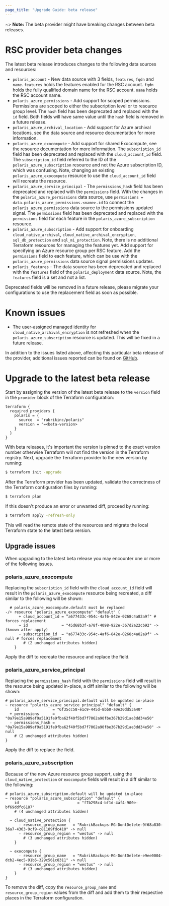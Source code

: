 ```yaml
---
page_title: "Upgrade Guide: beta release"
---
```


~> **Note:** The beta provider might have breaking changes between beta releases.

# RSC provider beta changes
The latest beta release introduces changes to the following data sources and resources:
* `polaris_account` - New data source with 3 fields, `features`, `fqdn` and `name`. `features` holds the features
  enabled for the RSC account. `fqdn` holds the fully qualified domain name for the RSC account. `name` holds the RSC
  account name.
* `polaris_azure_permissions` - Add support for scoped permissions. Permissions are scoped to either the subscription
  level or to resource group level. The `hash` field has been deprecated and replaced with the `id` field. Both fields
  will have same value until the `hash` field is removed in a future release.
* `polaris_azure_archival_location` - Add support for Azure archival locations, see the data source and resource
  documentation for more information.
* `polaris_azure_exocompute` - Add support for shared Exocompute, see the resource documentation for more information.
  The `subscription_id` field has been deprecated and replaced with the `cloud_account_id` field. The `subscription_id`
  field referred to the ID of the `polaris_azure_subscription` resource and not the Azure subscription ID, which was
  confusing. Note, changing an existing `polaris_azure_exocompute` resource to use the `cloud_account_id` field will
  recreate the resource.
* `polaris_azure_service_principal` - The `permissions_hash` field has been deprecated and replaced with the
  `permissions` field. With the changes in the `polaris_azure_permissions` data source, use
  `permissions = data.polaris_azure_permissions.<name>.id` to connect the `polaris_azure_permissions` data source to
  the permissions updated signal. The `permissions` field has been deprecated and replaced with the `permissions` field
  for each feature in the `polaris_azure_subscription` resource.
* `polaris_azure_subscription` - Add support for onboarding `cloud_native_archival`, `cloud_native_archival_encryption`,
  `sql_db_protection` and `sql_mi_protection`. Note, there is no additional Terraform resources for managing the
  features yet. Add support for specifying an Azure resource group per RSC feature. Add the `permissions` field to each
  feature, which can be use with the `polaris_azure_permissions` data source signal permissions updates.
* `polaris_features` - The data source has been deprecated and replaced with the `features` field of the
  `polaris_deployment` data source. Note, the `features` field is a set and not a list.

Deprecated fields will be removed in a future release, please migrate your configurations to use the replacement field
as soon as possible.

# Known issues
* The user-assigned managed identity for `cloud_native_archival_encryption` is not refreshed when the
  `polaris_azure_subscription` resource is updated. This will be fixed in a future release.

In addition to the issues listed above, affecting this particular beta release of the provider, additional issues
reported can be found on [GitHub](https://github.com/rubrikinc/terraform-provider-polaris/issues).

# Upgrade to the latest beta release
Start by assigning the version of the latest beta release to the `version` field in the `provider` block of the
Terraform configuration:
```hcl
terraform {
  required_providers {
    polaris = {
      source  = "rubrikinc/polaris"
      version = "=<beta-version>
    }
  }
}
```
With beta releases, it's important the version is pinned to the exact version number otherwise Terraform will not find
the version in the Terraform registry. Next, upgrade the Terraform provider to the new version by running:
```bash
$ terraform init -upgrade
```
After the Terraform provider has been updated, validate the correctness of the Terraform configuration files by running:
```bash
$ terraform plan
```
If this doesn't produce an error or unwanted diff, proceed by running:
```bash
$ terraform apply -refresh-only
```
This will read the remote state of the resources and migrate the local Terraform state to the latest beta version.

## Upgrade issues
When upgrading to the latest beta release you may encounter one or more of the following issues.

### polaris_azure_exocompute
Replacing the `subscription_id` field with the `cloud_account_id` field will result in the `polaris_azure_exocompute`
resource being recreated, a diff similar to the following will be shown:
```hcl
  # polaris_azure_exocompute.default must be replaced
-/+ resource "polaris_azure_exocompute" "default" {
      + cloud_account_id = "a677433c-954c-4af6-842e-0268c4a82a9f" # forces replacement
      ~ id               = "45d68b3f-a78f-4098-922e-367d2a22cb92" -> (known after apply)
      - subscription_id  = "a677433c-954c-4af6-842e-0268c4a82a9f" -> null # forces replacement
        # (2 unchanged attributes hidden)
    }
```
Apply the diff to recreate the resource and replace the field.

### polaris_azure_service_principal
Replacing the `permissions_hash` field with the `permissions` field will result in the resource being updated in-place,
a diff similar to the following will be shown:
```hcl
# polaris_azure_service_principal.default will be updated in-place
~ resource "polaris_azure_service_principal" "default" {
    id               = "6f35cc58-e1c9-445d-8bb0-a0e30dd53a40"
  + permissions      = "0a79e15a989ef9a5191fe9fba62f40f5bd7f7062a90fbe367b29d1ae3dd34e50"
  - permissions_hash = "0a79e15a989ef9a5191fe9fba62f40f5bd7f7062a90fbe367b29d1ae3dd34e50" -> null
    # (2 unchanged attributes hidden)
}
```
Apply the diff to replace the field.

### polaris_azure_subscription
Because of the new Azure resource group support, using the `cloud_native_protection` or `exocompute` fields will result
in a diff similar to the following:
```hcl
# polaris_azure_subscription.default will be updated in-place
~ resource "polaris_azure_subscription" "default" {
    id                          = "f7b298c4-bf1d-4af4-900e-bf69ddfc6187"
    # (4 unchanged attributes hidden)

  ~ cloud_native_protection {
      - resource_group_name   = "RubrikBackups-RG-DontDelete-9f68a830-36a7-4363-9cf9-c81189fdc410" -> null
      - resource_group_region = "westus" -> null
        # (3 unchanged attributes hidden)
    }

  ~ exocompute {
      - resource_group_name   = "RubrikBackups-RG-DontDelete-e9ee0004-dcb2-4ec5-91b5-329c561c8311" -> null
      - resource_group_region = "westus" -> null
        # (3 unchanged attributes hidden)
    }
}
```
To remove the diff, copy the `resource_group_name` and `resource_group_region` values from the diff and add them to
their respective places in the Terraform configuration.
